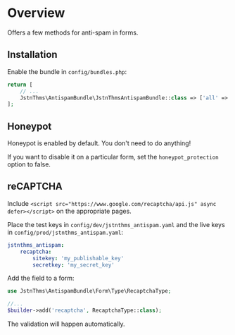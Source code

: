 Overview
========

Offers a few methods for anti-spam in forms.

Installation
------------

Enable the bundle in `config/bundles.php`:

```php
return [
    // ...
    JstnThms\AntispamBundle\JstnThmsAntispamBundle::class => ['all' => true],
];
```


Honeypot
--------

Honeypot is enabled by default. You don't need to do anything!

If you want to disable it on a particular form,
set the `honeypot_protection` option to false.

reCAPTCHA
---------

Include `<script src="https://www.google.com/recaptcha/api.js" async defer></script>`
on the appropriate pages.

Place the test keys in `config/dev/jstnthms_antispam.yaml`
and the live keys in `config/prod/jstnthms_antispam.yaml`:

```yaml
jstnthms_antispam:
    recaptcha:
        sitekey: 'my_publishable_key'
        secretkey: 'my_secret_key'
```

Add the field to a form:

```php
use JstnThms\AntispamBundle\Form\Type\RecaptchaType;

//...
$builder->add('recaptcha', RecaptchaType::class);
```

The validation will happen automatically.
